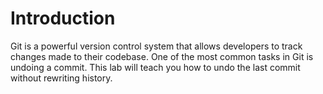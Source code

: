 # Introduction

Git is a powerful version control system that allows developers to track changes made to their codebase. One of the most common tasks in Git is undoing a commit. This lab will teach you how to undo the last commit without rewriting history.
